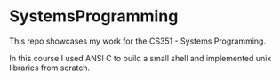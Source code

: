 SystemsProgramming
==================

This repo showcases my work for the CS351 - Systems Programming.

In this course I used ANSI C to build a small shell and implemented unix libraries from scratch.

